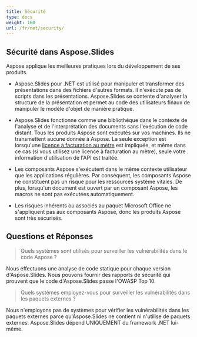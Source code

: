 ```yaml
---
title: Sécurité
type: docs
weight: 160
url: /fr/net/security/
---
```


## **Sécurité dans Aspose.Slides**

Aspose applique les meilleures pratiques lors du développement de ses produits.

* Aspose.Slides pour .NET est utilisé pour manipuler et transformer des présentations dans des fichiers d'autres formats. Il n'exécute pas de scripts dans les présentations. Aspose.Slides se contente d'analyser la structure de la présentation et permet au code des utilisateurs finaux de manipuler le modèle d'objet de manière pratique.
* Aspose.Slides fonctionne comme une bibliothèque dans le contexte de l'analyse et de l'interprétation des documents sans l'exécution de code distant. Tous les produits Aspose sont exécutés sur vos machines. Ils ne transmettent aucune donnée à Aspose. La seule exception est lorsqu'une [licence à facturation au mètre](https://purchase.aspose.com/faqs/licensing/metered) est impliquée, et même dans ce cas (si vous utilisez une licence à facturation au mètre), seule votre information d'utilisation de l'API est traitée.

* Les composants Aspose s'exécutent dans le même contexte utilisateur que les applications régulières. Par conséquent, les composants Aspose ne constituent pas un risque pour les ressources système vitales. De plus, lorsqu'un document est ouvert par un composant Aspose, les macros ne sont pas exécutées automatiquement.

* Les risques inhérents ou associés au paquet Microsoft Office ne s'appliquent pas aux composants Aspose, donc les produits Aspose sont très sécurisés.

## Questions et Réponses

> Quels systèmes sont utilisés pour surveiller les vulnérabilités dans le code Aspose ?

Nous effectuons une analyse de code statique pour chaque version d'Aspose.Slides. Nous pouvons fournir des rapports de sécurité qui prouvent que le code d'Aspose.Slides passe l'OWASP Top 10.

> Quels systèmes employez-vous pour surveiller les vulnérabilités dans les paquets externes ?

Nous n'employons pas de systèmes pour vérifier les vulnérabilités dans les paquets externes parce qu'Aspose.Slides ne contient ni n'utilise de paquets externes. Aspose.Slides dépend UNIQUEMENT du framework .NET lui-même.